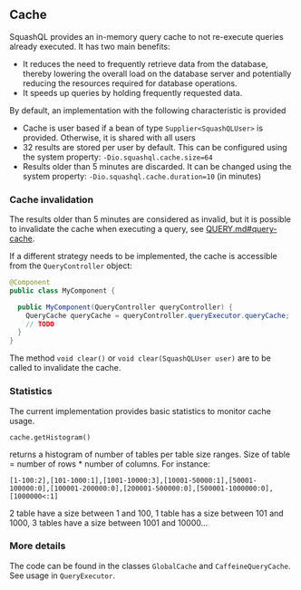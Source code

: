 ## Cache

SquashQL provides an in-memory query cache to not re-execute queries already executed. It has two main benefits:

- It reduces the need to frequently retrieve data from the database, thereby lowering the overall load on the
  database server and potentially reducing the resources required for database operations.
- It speeds up queries by holding frequently requested data.

By default, an implementation with the following characteristic is provided
- Cache is user based if a bean of type `Supplier<SquashQLUser>` is provided. Otherwise, it is shared with all users
- 32 results are stored per user by default. This can be configured using the system property: `-Dio.squashql.cache.size=64`
- Results older than 5 minutes are discarded. It can be changed using the system property: `-Dio.squashql.cache.duration=10` (in minutes) 

### Cache invalidation

The results older than 5 minutes are considered as invalid, but it is possible to invalidate the cache when executing a 
query, see  [QUERY.md#query-cache](QUERY.md#query-cache). 

If a different strategy needs to be implemented, the cache is accessible from the `QueryController` object:

```java
@Component
public class MyComponent {

  public MyComponent(QueryController queryController) {
    QueryCache queryCache = queryController.queryExecutor.queryCache;
    // TODO 
  }
}
```

The method `void clear()` or `void clear(SquashQLUser user)` are to be called to invalidate the cache.

### Statistics

The current implementation provides basic statistics to monitor cache usage. 

```
cache.getHistogram()
```

returns a histogram of number of tables per table size ranges. Size of table = number of rows * number of columns. 
For instance:

```
[1-100:2],[101-1000:1],[1001-10000:3],[10001-50000:1],[50001-100000:0],[100001-200000:0],[200001-500000:0],[500001-1000000:0],[1000000<:1]
```

2 table have a size between 1 and 100, 1 table has a size between 101 and 1000, 3 tables have a size between 1001 and 10000...

### More details

The code can be found in the classes `GlobalCache` and `CaffeineQueryCache`. See usage in `QueryExecutor`.
